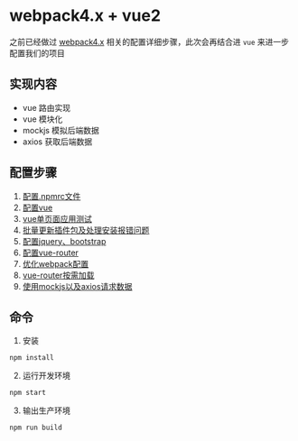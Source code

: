 # webpack4.x + vue2

之前已经做过 [webpack4.x][1] 相关的配置详细步骤，此次会再结合进 `vue` 来进一步配置我们的项目


## 实现内容

* vue 路由实现
* vue 模块化
* mockjs 模拟后端数据
* axios 获取后端数据


## 配置步骤

1. [配置.npmrc文件][2] 
2. [配置vue][3] 
3. [vue单页面应用测试][4] 
4. [批量更新插件包及处理安装报错问题][5] 
5. [配置jquery、bootstrap][6] 
6. [配置vue-router][7] 
7. [优化webpack配置][8] 
8. [vue-router按需加载][9] 
9. [使用mockjs以及axios请求数据][10] 

## 命令

1. 安装

```
npm install
```

2. 运行开发环境

```
npm start
```

3. 输出生产环境

```
npm run build
```


[1]:https://github.com/kaivin/webpack4.x "webpack4.x"
[2]:https://github.com/kaivin/vue2-webpack4/blob/master/README/01：配置.npmrc文件.md "配置.npmrc文件"
[3]:https://github.com/kaivin/vue2-webpack4/blob/master/README/01：配置vue.md "配置vue"
[4]:https://github.com/kaivin/vue2-webpack4/blob/master/README/01：vue单页面应用测试.md "vue单页面应用测试"
[5]:https://github.com/kaivin/vue2-webpack4/blob/master/README/01：批量更新插件包及处理安装报错问题.md "批量更新插件包及处理安装报错问题"
[6]:https://github.com/kaivin/vue2-webpack4/blob/master/README/01：配置jquery、bootstrap.md "配置jquery、bootstrap"
[7]:https://github.com/kaivin/vue2-webpack4/blob/master/README/01：配置vue-router.md "配置vue-router"
[8]:https://github.com/kaivin/vue2-webpack4/blob/master/README/01：优化webpack配置.md "优化webpack配置"
[9]:https://github.com/kaivin/vue2-webpack4/blob/master/README/01：vue-router按需加载.md "vue-router按需加载"
[10]:https://github.com/kaivin/vue2-webpack4/blob/master/README/01：使用mockjs以及axios请求数据.md "使用mockjs以及axios请求数据"